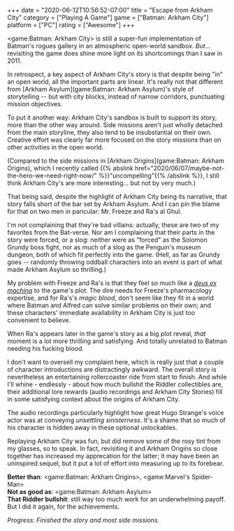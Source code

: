 +++
date = "2020-06-12T10:56:52-07:00"
title = "Escape from Arkham City"
category = ["Playing A Game"]
game = ["Batman: Arkham City"]
platform = ["PC"]
rating = ["Awesome"]
+++

<game:Batman: Arkham City> is still a super-fun implementation of Batman's rogues gallery in an atmospheric open-world sandbox.  <i>But...</i> revisiting the game does shine more light on its shortcomings than I saw in 2011.

In retrospect, a key aspect of Arkham City's story is that despite being "in" an open world, all the important parts are linear.  It's really not that different from [Arkham Asylum](game:Batman: Arkham Asylum)'s style of storytelling -- but with city blocks, instead of narrow corridors, punctuating mission objectives.

To put it another way: Arkham City's sandbox is built to support its story, more than the other way around.  Side missions aren't just wholly detached from the main storyline, they also tend to be insubstantial on their own.  Creative effort was clearly far more focused on the story missions than on other activities in the open world.

(Compared to the side missions in [Arkham Origins](game:Batman: Arkham Origins), which I recently called {{% abslink href="2020/06/07/maybe-not-the-hero-we-need-right-now/" %}}"uncompelling"{{% /abslink %}}, I still think Arkham City's are more interesting... but not by very much.)

That being said, despite the highlight of Arkham City being its narrative, that story falls short of the bar set by Arkham Asylum.  And I can pin the blame for that on two men in paricular: Mr. Freeze and Ra's al Ghul.

I'm not complaining that they're bad villains: actually, these are two of my favorites from the Bat-verse.  Nor am I complaining that their parts in the story were forced, or a slog: neither were as "forced" as the Solomon Grundy boss fight, nor as much of a slog as the Penguin's museum dungeon, both of which fit perfectly into the game.  (Hell, as far as Grundy goes -- randomly throwing oddball characters into an event is part of what made Arkham Asylum so thrilling.)

My problem with Freeze and Ra's is that they feel so much like a <i><a href="https://tvtropes.org/pmwiki/pmwiki.php/Main/DeusExMachina">deus ex machina</a></i> to the game's plot.  The dire needs for Freeze's pharmacology expertise, and for Ra's's <i>magic blood</i>, don't seem like they fit in a world where Batman and Alfred can solve similar problems on their own; and these characters' immediate availability in Arkham City is just too convenient to believe.

When Ra's appears later in the game's story as a big plot reveal, <i>that</i> moment is a lot more thrilling and satisfying.  And totally unrelated to Batman needing his fucking blood.

I don't want to oversell my complaint here, which is really just that a couple of character introductions are distractingly awkward.  The overall story is nevertheless an entertaining rollercoaster ride from start to finish.  And while I'll whine - endlessly - about how much bullshit the Riddler collectibles are, their additional lore rewards (audio recordings and Arkham City Stories) fill in some satisfying context about the origins of Arkham City.

The audio recordings particularly highlight how great Hugo Strange's voice actor was at conveying <i>unsettling sinisterness</i>.  It's a shame that so much of his character is hidden away in these optional unlockables.

Replaying Arkham City was fun, but did remove some of the rosy tint from my glasses, so to speak.  In fact, revisiting it and Arkham Origins so close together has increased my apprecation for the latter; it may have been an uninspired sequel, but it put a lot of effort into measuring up to its forebear.

<b>Better than</b>: <game:Batman: Arkham Origins>, <game:Marvel's Spider-Man>  
<b>Not as good as</b>: <game:Batman: Arkham Asylum>  
<b>That Riddler bullshit</b>: still way too much work for an underwhelming payoff.  But I did it again, for the achievements.

<i>Progress: Finished the story and most side missions.</i>
